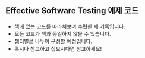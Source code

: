 ## Effective Software Testing 예제 코드

- 책에 있는 코드를 따라쳐보며 수련한 제 기록입니다.
- 모든 코드가 책과 동일하지 않을 수 있습니다.
- 챕터별로 나누어 구성할 예정입니다.
- 혹시나 참고하고 싶으시다면 참고하세요!